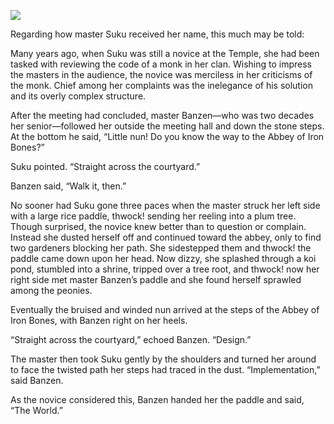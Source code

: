 ![](/pages/case-111/Stagger.jpg)

Regarding how master Suku received her name, this much may be told:

Many years ago, when Suku was still a novice at the Temple,
she had been tasked with reviewing the code of a monk in her
clan.  Wishing to impress the masters in the audience, the
novice was merciless in her criticisms of the monk.  Chief
among her complaints was the inelegance of his solution and
its overly complex structure.

After the meeting had concluded, master Banzen—who was
two decades her senior—followed her outside the
meeting hall and down the stone steps.  At the bottom he
said, “Little nun!  Do you know the way to the Abbey of Iron
Bones?”

Suku pointed. “Straight across the courtyard.”

Banzen said, “Walk it, then.”

No sooner had Suku gone three paces when the master struck
her left side with a large rice paddle, thwock! sending her
reeling into a plum tree.  Though surprised, the novice knew
better than to question or complain.  Instead she dusted
herself off and continued toward the abbey, only to find two
gardeners blocking her path.  She sidestepped them and
thwock! the paddle came down upon her head.  Now dizzy, she
splashed through a koi pond, stumbled into a shrine, tripped
over a tree root, and thwock! now her right side met master
Banzen’s paddle and she found herself sprawled among the
peonies.

Eventually the bruised and winded nun arrived at the steps
of the Abbey of Iron Bones, with Banzen right on her heels.

“Straight across the courtyard,” echoed Banzen.  “Design.”

The master then took Suku gently by the shoulders and turned
her around to face the twisted path her steps had traced in
the dust.  “Implementation,” said Banzen.

As the novice considered this, Banzen handed her the paddle
and said, “The World.”

